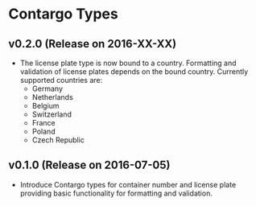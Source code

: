 Contargo Types
===============

## v0.2.0 (Release on 2016-XX-XX)

* The license plate type is now bound to a country. Formatting and validation
  of license plates depends on the bound country.
  Currently supported countries are:
  * Germany
  * Netherlands
  * Belgium
  * Switzerland
  * France
  * Poland
  * Czech Republic

## v0.1.0 (Release on 2016-07-05)

* Introduce Contargo types for container number and license plate providing
  basic functionality for formatting and validation.
